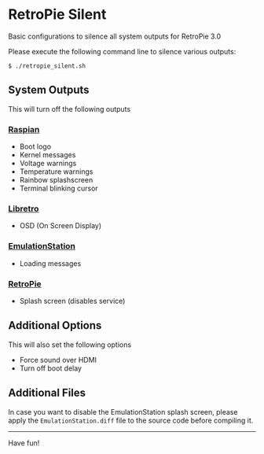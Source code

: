 # RetroPie Silent
Basic configurations to silence all system outputs for RetroPie 3.0

Please execute the following command line to silence various outputs:
```
$ ./retropie_silent.sh
```

## System Outputs
This will turn off the following outputs

### [Raspian](https://www.raspbian.org)
* Boot logo
* Kernel messages
* Voltage warnings
* Temperature warnings
* Rainbow splashscreen
* Terminal blinking cursor

### [Libretro](http://www.libretro.com)
* OSD (On Screen Display)

### [EmulationStation](http://www.emulationstation.org)
* Loading messages

### [RetroPie](http://blog.petrockblock.com/retropie/)
* Splash screen (disables service)

## Additional Options
This will also set the following options
* Force sound over HDMI
* Turn off boot delay

## Additional Files
In case you want to disable the EmulationStation splash screen, please apply the `EmulationStation.diff` file to the source code before compiling it.

----
Have fun!
